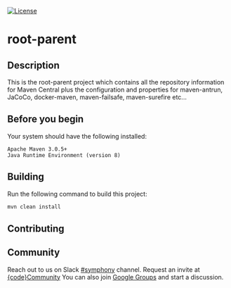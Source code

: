 [![License](https://img.shields.io/badge/License-EPL%201.0-red.svg)](https://opensource.org/licenses/EPL-1.0)
# root-parent
## Description
This is the root-parent project which contains all the repository information for Maven Central plus the configuration and properties for maven-antrun, JaCoCo, docker-maven, maven-failsafe, maven-surefire etc...
## Before you begin
Your system should have the following installed:
```
Apache Maven 3.0.5+
Java Runtime Environment (version 8)
```
## Building
Run the following command to build this project:
```bash
mvn clean install
```
## Contributing

## Community
Reach out to us on Slack [#symphony][slack] channel. Request an invite at [{code}Community][codecommunity]
You can also join [Google Groups][googlegroups] and start a discussion.
 
[slack]: https://codecommunity.slack.com/messages/symphony
[googlegroups]: https://groups.google.com/forum/#!forum/dellemc-symphony
[codecommunity]: http://community.codedellemc.com/
